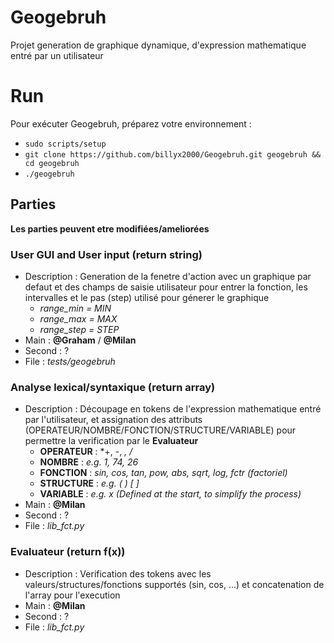 # Geogebruh
Projet generation de graphique dynamique, d'expression mathematique entré par un utilisateur

# Run
Pour exécuter Geogebruh, préparez votre environnement :
* `sudo scripts/setup`
* `git clone https://github.com/billyx2000/Geogebruh.git geogebruh && cd geogebruh`
* `./geogebruh`

## Parties

**Les parties peuvent etre modifiées/ameliorées**

### User GUI and User input (return **string**)
* Description : Generation de la fenetre d'action avec un graphique par defaut et des champs de saisie utilisateur pour entrer la fonction, les intervalles et le pas (step) utilisé pour génerer le graphique
	* *range_min = MIN*
	* *range_max = MAX*
	* *range_step = STEP*
* Main : **@Graham** / **@Milan**
* Second : ?
* File : *tests/geogebruh*

### Analyse lexical/syntaxique (return **array**)
* Description : Découpage en tokens de l'expression mathematique entré par l'utilisateur, et assignation des attributs (OPERATEUR/NOMBRE/FONCTION/STRUCTURE/VARIABLE) pour permettre la verification par le **Evaluateur**
	* **OPERATEUR**	: *+, -, *, /*
	* **NOMBRE**	: *e.g. 1, 74, 26*
	* **FONCTION**	: *sin, cos, tan, pow, abs, sqrt, log, fctr (factoriel)*
	* **STRUCTURE**	: *e.g. ( ) [ ]*
	* **VARIABLE**	: *e.g. x (Defined at the start, to simplify the process)*
* Main : **@Milan**
* Second : ?
* File : *lib_fct.py*

### Evaluateur (return **f(x)**)
* Description : Verification des tokens avec les valeurs/structures/fonctions supportés (sin, cos, ...) et concatenation de l'array pour l'execution
* Main : **@Milan**
* Second : ?
* File : *lib_fct.py*
